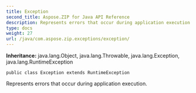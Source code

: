 ```yaml
---
title: Exception
second_title: Aspose.ZIP for Java API Reference
description: Represents errors that occur during application execution.
type: docs
weight: 27
url: /java/com.aspose.zip.exceptions/exception/
---
```


**Inheritance:**
java.lang.Object, java.lang.Throwable, java.lang.Exception, java.lang.RuntimeException
```
public class Exception extends RuntimeException
```

Represents errors that occur during application execution.

